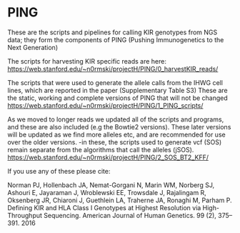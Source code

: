# PING
These are the scripts and pipelines for calling KIR genotypes from NGS data; they form the components of PING (Pushing Immunogenetics to the Next Generation)

The scripts for harvesting KIR specific reads are here: https://web.stanford.edu/~n0rmski/projectH/PING/0_harvestKIR_reads/

The scripts that were used to generate the allele calls from the IHWG cell lines, which are reported in the paper (Supplementary Table S3) These are the static, working and complete versions of PING that will not be changed https://web.stanford.edu/~n0rmski/projectH/PING/1_PING_scripts/

As we moved to longer reads we updated all of the scripts and programs, and these are also included (e.g the Bowtie2 versions). These later versions will be updated as we find more alleles etc, and are recommended for use over the older versions. -in these, the scripts used to generate vcf (SOS) remain separate from the algorithms that call the alleles (jSOS). https://web.stanford.edu/~n0rmski/projectH/PING/2_SOS_BT2_KFF/

If you use any of these please cite:

Norman PJ, Hollenbach JA, Nemat-Gorgani N, Marin WM, Norberg SJ, Ashouri E, Jayaraman J, Wroblewski EE, Trowsdale J, Rajalingam R, Oksenberg JR, Chiaroni J, Guethlein LA, Traherne JA, Ronaghi M, Parham P. Defining KIR and HLA Class I Genotypes at Highest Resolution via High-Throughput Sequencing. American Journal of Human Genetics. 99 (2), 375–391. 2016
